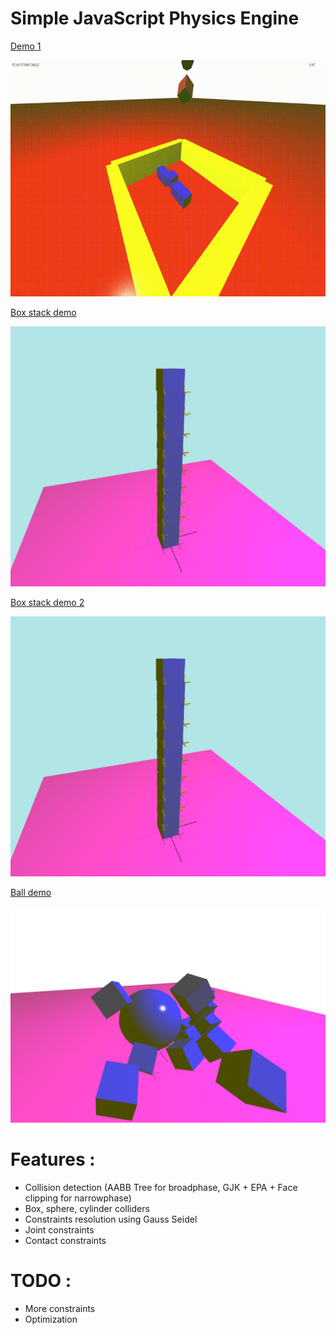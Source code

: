 # Simple JavaScript Physics Engine
[Demo 1](https://romanppp.github.io/SimplePhysicsEngine/shapes)

![alt text](images/shapes.gif)



[Box stack demo](https://romanppp.github.io/physicsEngineTS/stack)

![alt text](images/result2.png)


[Box stack demo 2 ](https://romanppp.github.io/physicsEngineTS/stackNoCache)

![alt text](images/result2.png)

[Ball demo](https://romanppp.github.io/physicsEngineTS/test)

![alt text](images/ball.jpg)




# Features : 
* Collision detection (AABB Tree for broadphase, GJK + EPA + Face clipping for narrowphase)
* Box, sphere, cylinder colliders
* Constraints resolution using Gauss Seidel
* Joint constraints
* Contact constraints
# TODO :
* More constraints
* Optimization
